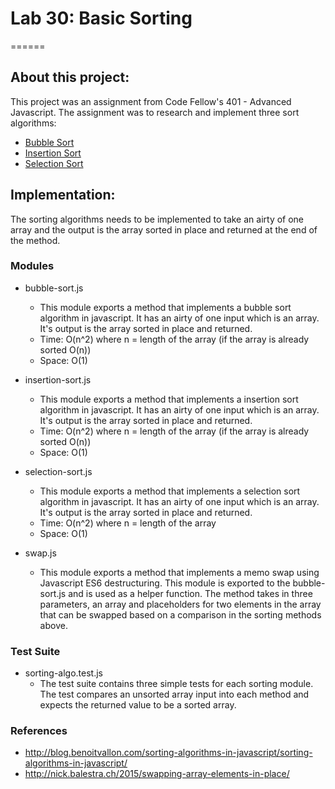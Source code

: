 # Lab 30: Basic Sorting
======

## About this project:
This project was an assignment from Code Fellow's 401 - Advanced Javascript.
The assignment was to research and implement three sort algorithms:  

* [Bubble Sort](https://en.wikipedia.org/wiki/Bubble_sort)
* [Insertion Sort](https://en.wikipedia.org/wiki/Insertion_sort)
* [Selection Sort](https://en.wikipedia.org/wiki/Selection_sort)

## Implementation:
The sorting algorithms needs to be implemented to take an airty of one array and the output is the array sorted in place and returned at the end of the method. 

### Modules
- bubble-sort.js
    - This module exports a method that implements a bubble sort algorithm in javascript.  It has an airty of one input which is an array.  It's output is the array sorted in place and returned.
    - Time: O(n^2) where n = length of the array (if the array is already sorted O(n))
    - Space: O(1)
    
- insertion-sort.js
    - This module exports a method that implements a insertion sort algorithm in javascript.  It has an airty of one input which is an array.  It's output is the array sorted in place and returned.
    - Time: O(n^2) where n = length of the array (if the array is already sorted O(n))
    - Space: O(1)
    
- selection-sort.js
    - This module exports a method that implements a selection sort algorithm in javascript.  It has an airty of one input which is an array.  It's output is the array sorted in place and returned.
     - Time: O(n^2) where n = length of the array 
     - Space: O(1) 
- swap.js
    - This module exports a method that implements a memo swap using Javascript ES6 destructuring.  This module is exported to the bubble-sort.js and is used as a helper function.  The method takes in three parameters, an array and placeholders for two elements in the array that can be swapped based on a comparison in the sorting methods above.
       
### Test Suite
- sorting-algo.test.js
    - The test suite contains three simple tests for each sorting module.  The test compares an unsorted array input into each method and expects the returned value to be a sorted array.

### References
- http://blog.benoitvallon.com/sorting-algorithms-in-javascript/sorting-algorithms-in-javascript/
- http://nick.balestra.ch/2015/swapping-array-elements-in-place/


